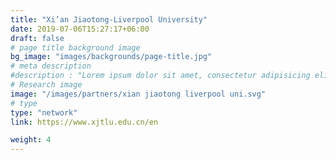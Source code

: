 ```yaml
---
title: "Xi’an Jiaotong-Liverpool University"
date: 2019-07-06T15:27:17+06:00
draft: false
# page title background image
bg_image: "images/backgrounds/page-title.jpg"
# meta description
#description : "Lorem ipsum dolor sit amet, consectetur adipisicing elit, sed do eiusmod tempor incididunt ut labore. dolore magna aliqua. Ut enim ad minim veniam, quis nostrud."
# Research image
image: "/images/partners/xian jiaotong liverpool uni.svg"
# type
type: "network"
link: https://www.xjtlu.edu.cn/en

weight: 4
---
```

